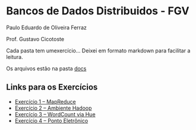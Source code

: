 # Bancos de Dados Distribuidos - FGV

Paulo Eduardo de Oliveira Ferraz

Prof. Gustavo Cicotoste

Cada pasta tem umexercício... Deixei em formato markdown para facilitar a leitura.

Os arquivos estão na pasta [docs](./docs/)

## Links para os Exercícios

- [Exercício 1 – MapReduce](./01_map_reduce.md)
- [Exercício 2 – Ambiente Hadoop](./02_ambiente_hadoop.md)
- [Exercício 3 – WordCount via Hue](./03_wordcount_hue.md)
- [Exercício 4 – Ponto Eletrônico](./04_ponto_eletronico.md)
